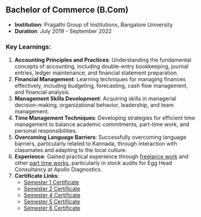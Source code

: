 ## Bachelor of Commerce (B.Com)

- **Institution**: Pragathi Group of Institutions, Bangalore University
- **Duration**: July 2019 - September 2022

### Key Learnings:
1. **Accounting Principles and Practices**: Understanding the fundamental concepts of accounting, including double-entry bookkeeping, journal entries, ledger maintenance, and financial statement preparation.
2. **Financial Management**: Learning techniques for managing finances effectively, including budgeting, forecasting, cash flow management, and financial analysis.
3. **Management Skills Development**: Acquiring skills in managerial decision-making, organizational behavior, leadership, and team management.
4. **Time Management Techniques**: Developing strategies for efficient time management to balance academic commitments, part-time work, and personal responsibilities.
5. **Overcoming Language Barriers**: Successfully overcoming language barriers, particularly related to Kannada, through interaction with classmates and adapting to the local culture.
6. **Experience**: Gained practical experience through [freelance work](https://github.com/ukishore33/Certifications/blob/main/Work/Egg%20Head%20Consultancy/egg%20head%20consultancy.md) and other [part time works](https://github.com/ukishore33/Certifications/blob/main/Work/Mfine/mfine.md), particularly in stock audits for Egg Head Consultancy at Apollo Diagnostics.
7. **Certificate Links**:
   - [Semester 1 Certificate](https://github.com/ukishore33/Certifications/blob/main/Academic/B.Com/1%20sem.jpeg)
   - [Semester 2 Certificate](https://github.com/ukishore33/Certifications/blob/main/Academic/B.Com/2%20sem.jpeg)
   - [Semester 4 Certificate](https://github.com/ukishore33/Certifications/blob/main/Academic/B.Com/4%20sem.jpeg)
   - [Semester 5 Certificate](https://github.com/ukishore33/Certifications/blob/main/Academic/B.Com/5%20sem.jpeg)
   - [Semester 6 Certificate](https://github.com/ukishore33/Certifications/blob/main/Academic/B.Com/6%20sem.jpeg)

